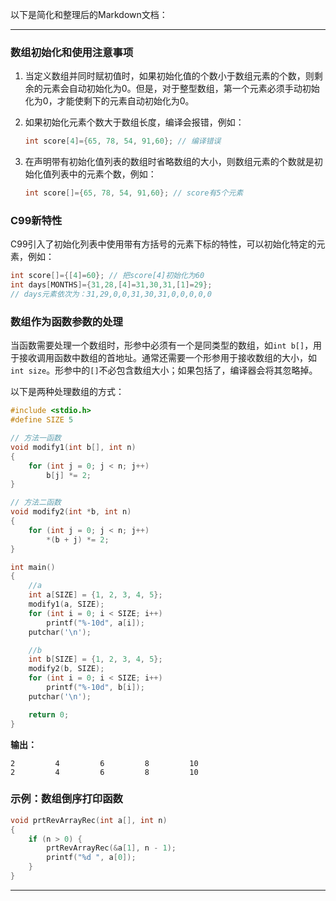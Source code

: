 以下是简化和整理后的Markdown文档：

---

### 数组初始化和使用注意事项

1. 当定义数组并同时赋初值时，如果初始化值的个数小于数组元素的个数，则剩余的元素会自动初始化为0。但是，对于整型数组，第一个元素必须手动初始化为0，才能使剩下的元素自动初始化为0。

2. 如果初始化元素个数大于数组长度，编译会报错，例如：
    ```c
    int score[4]={65, 78, 54, 91,60}; // 编译错误
    ```

3. 在声明带有初始化值列表的数组时省略数组的大小，则数组元素的个数就是初始化值列表中的元素个数，例如：
    ```c
    int score[]={65, 78, 54, 91,60}; // score有5个元素
    ```

### C99新特性

C99引入了初始化列表中使用带有方括号的元素下标的特性，可以初始化特定的元素，例如：
   ```c
   int score[]={[4]=60}; // 把score[4]初始化为60
   int days[MONTHS]={31,28,[4]=31,30,31,[1]=29};
   // days元素依次为：31,29,0,0,31,30,31,0,0,0,0,0
   ```

### 数组作为函数参数的处理

当函数需要处理一个数组时，形参中必须有一个是同类型的数组，如`int b[]`，用于接收调用函数中数组的首地址。通常还需要一个形参用于接收数组的大小，如`int size`。形参中的`[]`不必包含数组大小；如果包括了，编译器会将其忽略掉。

以下是两种处理数组的方式：

```c
#include <stdio.h>
#define SIZE 5

// 方法一函数
void modify1(int b[], int n)
{
    for (int j = 0; j < n; j++)
        b[j] *= 2;
}

// 方法二函数
void modify2(int *b, int n)
{
    for (int j = 0; j < n; j++)
        *(b + j) *= 2;
}

int main()
{
    //a
    int a[SIZE] = {1, 2, 3, 4, 5};
    modify1(a, SIZE);
    for (int i = 0; i < SIZE; i++)
        printf("%-10d", a[i]);
    putchar('\n');

    //b
    int b[SIZE] = {1, 2, 3, 4, 5};
    modify2(b, SIZE);
    for (int i = 0; i < SIZE; i++)
        printf("%-10d", b[i]);
    putchar('\n');

    return 0;
}
```

**输出：**
```
2         4         6         8         10
2         4         6         8         10
```

### 示例：数组倒序打印函数

```c
void prtRevArrayRec(int a[], int n)
{
    if (n > 0) {
        prtRevArrayRec(&a[1], n - 1);
        printf("%d ", a[0]);
    }
}
```

---